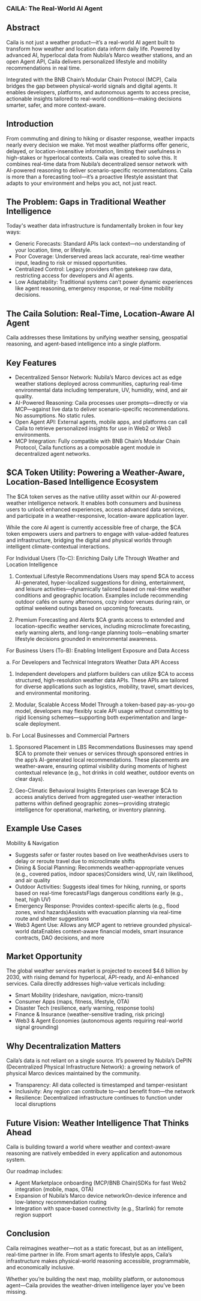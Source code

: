 ### CAILA: The Real-World AI Agent

## Abstract
Caila is not just a weather product—it’s a real-world AI agent built to transform how weather and location data inform daily life. Powered by advanced AI, hyperlocal data from Nubila’s Marco weather stations, and an open Agent API, Caila delivers personalized lifestyle and mobility recommendations in real time.

Integrated with the BNB Chain’s Modular Chain Protocol (MCP), Caila bridges the gap between physical-world signals and digital agents. It enables developers, platforms, and autonomous agents to access precise, actionable insights tailored to real-world conditions—making decisions smarter, safer, and more context-aware.
 
## Introduction
From commuting and dining to hiking or disaster response, weather impacts nearly every decision we make. Yet most weather platforms offer generic, delayed, or location-insensitive information, limiting their usefulness in high-stakes or hyperlocal contexts.
Caila was created to solve this. It combines real-time data from Nubila’s decentralized sensor network with AI-powered reasoning to deliver scenario-specific recommendations. Caila is more than a forecasting tool—it’s a proactive lifestyle assistant that adapts to your environment and helps you act, not just react.

## The Problem: Gaps in Traditional Weather Intelligence
Today's weather data infrastructure is fundamentally broken in four key ways:

- Generic Forecasts: Standard APIs lack context—no understanding of your location, time, or lifestyle.
- Poor Coverage: Underserved areas lack accurate, real-time weather input, leading to risk or missed opportunities.
- Centralized Control: Legacy providers often gatekeep raw data, restricting access for developers and AI agents.
- Low Adaptability: Traditional systems can’t power dynamic experiences like agent reasoning, emergency response, or real-time mobility decisions.

## The Caila Solution: Real-Time, Location-Aware AI Agent
Caila addresses these limitations by unifying weather sensing, geospatial reasoning, and agent-based intelligence into a single platform.

## Key Features
- Decentralized Sensor Network: Nubila’s Marco devices act as edge weather stations deployed across communities, capturing real-time environmental data including temperature, UV, humidity, wind, and air quality.
- AI-Powered Reasoning: Caila processes user prompts—directly or via MCP—against live data to deliver scenario-specific recommendations. No assumptions. No static rules.
- Open Agent API: External agents, mobile apps, and platforms can call Caila to retrieve personalized insights for use in Web2 or Web3 environments.
- MCP Integration: Fully compatible with BNB Chain’s Modular Chain Protocol, Caila functions as a composable agent module in decentralized agent networks.

## $CA Token Utility: Powering a Weather-Aware, Location-Based Intelligence Ecosystem

The $CA token serves as the native utility asset within our AI-powered weather intelligence network. It enables both consumers and business users to unlock enhanced experiences, access advanced data services, and participate in a weather-responsive, location-aware application layer.

While the core AI agent is currently accessible free of charge, the $CA token empowers users and partners to engage with value-added features and infrastructure, bridging the digital and physical worlds through intelligent climate-contextual interactions.

For Individual Users (To-C): Enriching Daily Life Through Weather and Location Intelligence

1. Contextual Lifestyle Recommendations
Users may spend $CA to access AI-generated, hyper-localized suggestions for dining, entertainment, and leisure activities—dynamically tailored based on real-time weather conditions and geographic location.
Examples include recommending outdoor cafés on sunny afternoons, cozy indoor venues during rain, or optimal weekend outings based on upcoming forecasts.

2. Premium Forecasting and Alerts
$CA grants access to extended and location-specific weather services, including microclimate forecasting, early warning alerts, and long-range planning tools—enabling smarter lifestyle decisions grounded in environmental awareness.

For Business Users (To-B): Enabling Intelligent Exposure and Data Access

a. For Developers and Technical Integrators
Weather Data API Access
1. Independent developers and platform builders can utilize $CA to access structured, high-resolution weather data APIs. These APIs are tailored for diverse applications such as logistics, mobility, travel, smart devices, and environmental monitoring.

2. Modular, Scalable Access Model
Through a token-based pay-as-you-go model, developers may flexibly scale API usage without committing to rigid licensing schemes—supporting both experimentation and large-scale deployment.

b. For Local Businesses and Commercial Partners

1. Sponsored Placement in LBS Recommendations
Businesses may spend $CA to promote their venues or services through sponsored entries in the app’s AI-generated local recommendations. These placements are weather-aware, ensuring optimal visibility during moments of highest contextual relevance (e.g., hot drinks in cold weather, outdoor events on clear days).

2. Geo-Climatic Behavioral Insights
Enterprises can leverage $CA to access analytics derived from aggregated user-weather interaction patterns within defined geographic zones—providing strategic intelligence for operational, marketing, or inventory planning.

## Example Use Cases

Mobility & Navigation

- Suggests safer or faster routes based on live weatherAdvises users to delay or reroute travel due to microclimate shifts 
- Dining & Social Planning: Recommends weather-appropriate venues (e.g., covered patios, indoor spaces)Considers wind, UV, rain likelihood, and air quality 
- Outdoor Activities: Suggests ideal times for hiking, running, or sports based on real-time forecastsFlags dangerous conditions early (e.g., heat, high UV)
- Emergency Response: Provides context-specific alerts (e.g., flood zones, wind hazards)Assists with evacuation planning via real-time route and shelter suggestions
- Web3 Agent Use: Allows any MCP agent to retrieve grounded physical-world dataEnables context-aware financial models, smart insurance contracts, DAO decisions, and more

## Market Opportunity
The global weather services market is projected to exceed $4.6 billion by 2030, with rising demand for hyperlocal, API-ready, and AI-enhanced services. Caila directly addresses high-value verticals including:

- Smart Mobility (rideshare, navigation, micro-transit)
- Consumer Apps (maps, fitness, lifestyle, OTA)
- Disaster Tech (resilience, early warning, response tools)
- Finance & Insurance (weather-sensitive trading, risk pricing)
- Web3 & Agent Economies (autonomous agents requiring real-world signal grounding)

## Why Decentralization Matters
Caila’s data is not reliant on a single source. It’s powered by Nubila’s DePIN (Decentralized Physical Infrastructure Network): a growing network of physical Marco devices maintained by the community.

- Transparency: All data collected is timestamped and tamper-resistant
- Inclusivity: Any region can contribute to—and benefit from—the network 
- Resilience: Decentralized infrastructure continues to function under local disruptions

## Future Vision: Weather Intelligence That Thinks Ahead

Caila is building toward a world where weather and context-aware reasoning are natively embedded in every application and autonomous system. 

Our roadmap includes:
- Agent Marketplace onboarding (MCP/BNB Chain)SDKs for fast Web2 integration (mobile, maps, OTA)
- Expansion of Nubila’s Marco device networkOn-device inference and low-latency recommendation routing
- Integration with space-based connectivity (e.g., Starlink) for remote region support

## Conclusion
Caila reimagines weather—not as a static forecast, but as an intelligent, real-time partner in life. From smart agents to lifestyle apps, Caila’s infrastructure makes physical-world reasoning accessible, programmable, and economically inclusive.

Whether you’re building the next map, mobility platform, or autonomous agent—Caila provides the weather-driven intelligence layer you’ve been missing.
